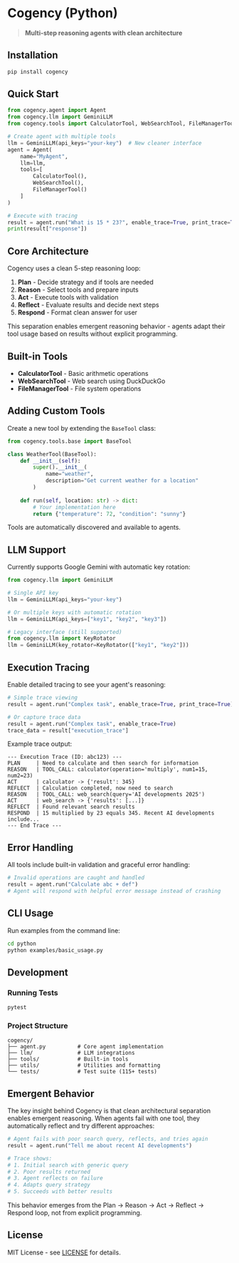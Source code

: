 # Cogency (Python)

> **Multi-step reasoning agents with clean architecture**

## Installation

```bash
pip install cogency
```

## Quick Start

```python
from cogency.agent import Agent
from cogency.llm import GeminiLLM
from cogency.tools import CalculatorTool, WebSearchTool, FileManagerTool

# Create agent with multiple tools
llm = GeminiLLM(api_keys="your-key")  # New cleaner interface
agent = Agent(
    name="MyAgent", 
    llm=llm, 
    tools=[
        CalculatorTool(), 
        WebSearchTool(), 
        FileManagerTool()
    ]
)

# Execute with tracing
result = agent.run("What is 15 * 23?", enable_trace=True, print_trace=True)
print(result["response"])
```

## Core Architecture

Cogency uses a clean 5-step reasoning loop:

1. **Plan** - Decide strategy and if tools are needed
2. **Reason** - Select tools and prepare inputs
3. **Act** - Execute tools with validation
4. **Reflect** - Evaluate results and decide next steps
5. **Respond** - Format clean answer for user

This separation enables emergent reasoning behavior - agents adapt their tool usage based on results without explicit programming.

## Built-in Tools

- **CalculatorTool** - Basic arithmetic operations
- **WebSearchTool** - Web search using DuckDuckGo
- **FileManagerTool** - File system operations

## Adding Custom Tools

Create a new tool by extending the `BaseTool` class:

```python
from cogency.tools.base import BaseTool

class WeatherTool(BaseTool):
    def __init__(self):
        super().__init__(
            name="weather",
            description="Get current weather for a location"
        )
    
    def run(self, location: str) -> dict:
        # Your implementation here
        return {"temperature": 72, "condition": "sunny"}
```

Tools are automatically discovered and available to agents.

## LLM Support

Currently supports Google Gemini with automatic key rotation:

```python
from cogency.llm import GeminiLLM

# Single API key
llm = GeminiLLM(api_keys="your-key")

# Or multiple keys with automatic rotation
llm = GeminiLLM(api_keys=["key1", "key2", "key3"])

# Legacy interface (still supported)
from cogency.llm import KeyRotator
llm = GeminiLLM(key_rotator=KeyRotator(["key1", "key2"]))
```

## Execution Tracing

Enable detailed tracing to see your agent's reasoning:

```python
# Simple trace viewing
result = agent.run("Complex task", enable_trace=True, print_trace=True)

# Or capture trace data
result = agent.run("Complex task", enable_trace=True)
trace_data = result["execution_trace"]
```

Example trace output:
```
--- Execution Trace (ID: abc123) ---
PLAN     | Need to calculate and then search for information
REASON   | TOOL_CALL: calculator(operation='multiply', num1=15, num2=23)
ACT      | calculator -> {'result': 345}
REFLECT  | Calculation completed, now need to search
REASON   | TOOL_CALL: web_search(query='AI developments 2025')
ACT      | web_search -> {'results': [...]}
REFLECT  | Found relevant search results
RESPOND  | 15 multiplied by 23 equals 345. Recent AI developments include...
--- End Trace ---
```

## Error Handling

All tools include built-in validation and graceful error handling:

```python
# Invalid operations are caught and handled
result = agent.run("Calculate abc + def")
# Agent will respond with helpful error message instead of crashing
```

## CLI Usage

Run examples from the command line:

```bash
cd python
python examples/basic_usage.py
```

## Development

### Running Tests
```bash
pytest
```

### Project Structure
```
cogency/
├── agent.py          # Core agent implementation
├── llm/              # LLM integrations
├── tools/            # Built-in tools
├── utils/            # Utilities and formatting
└── tests/            # Test suite (115+ tests)
```

## Emergent Behavior

The key insight behind Cogency is that clean architectural separation enables emergent reasoning. When agents fail with one tool, they automatically reflect and try different approaches:

```python
# Agent fails with poor search query, reflects, and tries again
result = agent.run("Tell me about recent AI developments")

# Trace shows:
# 1. Initial search with generic query
# 2. Poor results returned
# 3. Agent reflects on failure
# 4. Adapts query strategy
# 5. Succeeds with better results
```

This behavior emerges from the Plan → Reason → Act → Reflect → Respond loop, not from explicit programming.

## License

MIT License - see [LICENSE](../LICENSE) for details.